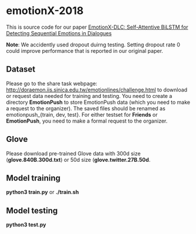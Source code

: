 # emotionX-2018

This is source code for our paper [EmotionX-DLC: Self-Attentive BiLSTM for Detecting Sequential Emotions in Dialogues](http://www.aclweb.org/anthology/W18-3506)

**Note**: We accidently used dropout duirng testing. Setting dropout rate 0 could improve performance that is reported in our original paper.

## Dataset
Please go to the share task webpage: http://doraemon.iis.sinica.edu.tw/emotionlines/challenge.html to download or request data
needed for training and testing. You need to create a directory **EmotionPush** to store EmotionPush data (which you need to make
a request to the organizer). The saved files should be renamed as emotionpush_{train, dev, test}. For either testset for **Friends**
or **EmotionPush**, you need to make a formal request to the organizer.

## Glove
Please download pre-trained Glove data with 300d size (**glove.840B.300d.txt**) or 50d size (**glove.twitter.27B.50d**.

## Model training
**python3 train.py** or **./train.sh**

## Model testing
**python3 test.py**
